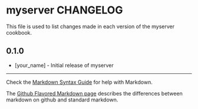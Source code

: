 myserver CHANGELOG
==================

This file is used to list changes made in each version of the myserver cookbook.

0.1.0
-----
- [your_name] - Initial release of myserver

- - -
Check the [Markdown Syntax Guide](http://daringfireball.net/projects/markdown/syntax) for help with Markdown.

The [Github Flavored Markdown page](http://github.github.com/github-flavored-markdown/) describes the differences between markdown on github and standard markdown.
